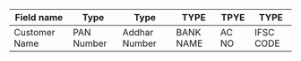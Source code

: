 Field name | Type | Type | TYPE | TPYE | TYPE
---------- | --- | ----  | ----  |  --- | --- 
Customer Name | PAN Number | Addhar Number | BANK NAME | AC NO | IFSC CODE